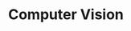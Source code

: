 ---
layout: category
taxonomy: Computer Vision Paper
title: Computer Vision
permalink: "/papers/computer-vision/"
author_profile: false
---